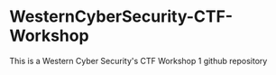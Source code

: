 # WesternCyberSecurity-CTF-Workshop
This is a Western Cyber Security's CTF Workshop 1 github repository
